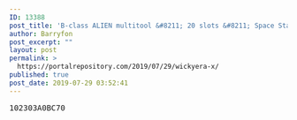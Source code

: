 ```yaml
---
ID: 13388
post_title: 'B-class ALIEN multitool &#8211; 20 slots &#8211; Space Station'
author: Barryfon
post_excerpt: ""
layout: post
permalink: >
  https://portalrepository.com/2019/07/29/wickyera-x/
published: true
post_date: 2019-07-29 03:52:41
---
```

<pre>102303A0BC70</pre>